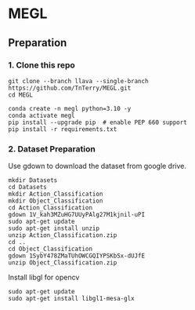 # MEGL

## Preparation

### 1. Clone this repo
```
git clone --branch llava --single-branch https://github.com/TnTerry/MEGL.git
cd MEGL
```

```
conda create -n megl python=3.10 -y
conda activate megl
pip install --upgrade pip  # enable PEP 660 support
pip install -r requirements.txt
```

### 2. Dataset Preparation
Use gdown to download the dataset from google drive.

```Shell
mkdir Datasets
cd Datasets
mkdir Action_Classification
mkdir Object_Classification
cd Action_Classification
gdown 1V_kah3MZuHG7UUyPAlg27M1kjnil-uPI
sudo apt-get update
sudo apt-get install unzip
unzip Action_Classification.zip
cd ..
cd Object_Classification
gdown 1SybY478ZMaTUhOWCGQIYPSKbSx-dUJfE
unzip Object_Classification.zip
```

Install libgl for opencv
```Shell
sudo apt-get update
sudo apt-get install libgl1-mesa-glx
```
